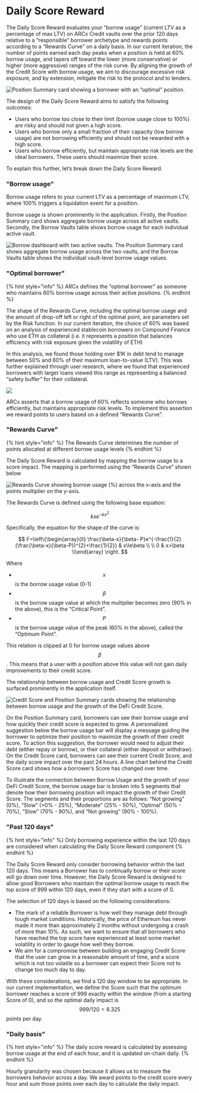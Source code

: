 # Daily Score Reward

The Daily Score Reward evaluates your “borrow usage” (current LTV as a percentage of max LTV) on ARCx Credit vaults over the prior 120 days relative to a “responsible” borrower archetype and rewards points according to a “Rewards Curve” on a daily basis. In our current iteration, the number of points earned each day peaks when a position is held at 60% borrow usage, and tapers off toward the lower (more conservative) or higher (more aggressive) ranges of the risk curve. By aligning the growth of the Credit Score with borrow usage, we aim to discourage excessive risk exposure, and by extension, mitigate the risk to the protocol and to lenders.

![Position Summary card showing a borrower with an “optimal” position.](<../../.gitbook/assets/Position Summary Card.png>)

The design of the Daily Score Reward aims to satisfy the following outcomes:

* Users who borrow too close to their limit (borrow usage close to 100%) are risky and should not given a high score.
* Users who borrow only a small fraction of their capacity (low borrow usage) are not borrowing efficiently and should not be rewarded with a high score.
* Users who borrow efficiently, but maintain appropriate risk levels are the ideal borrowers. These users should maximize their score.

To explain this further, let’s break down the Daily Score Reward.

### **"Borrow usage"**

Borrow usage refers to your current LTV as a percentage of maximum LTV, where 100% triggers a liquidation event for a position.

Borrow usage is shown prominently in the application. Firstly, the Position Summary card shows aggregate borrow usage across all active vaults. Secondly, the Borrow Vaults table shows borrow usage for each individual active vault.

![Borrow dashboard with two active vaults. The Position Summary card shows aggregate borrow usage across the two vaults, and the Borrow Vaults table shows the individual vault-level borrow usage values.](../../.gitbook/assets/Dashboard.png)

### **"Optimal borrower"**

{% hint style="info" %}
ARCx defines the “optimal borrower” as someone who maintains 60% borrow usage across their active positions.
{% endhint %}

The shape of the Rewards Curve, including the optimal borrow usage and the amount of drop-off left or right of the optimal point, are parameters set by the Risk function. In our current iteration, the choice of 60% was based on an analysis of experienced stablecoin borrowers on Compound Finance who use ETH as collateral (i.e. it represents a position that balances efficiency with risk exposure given the volatility of ETH)

In this analysis, we found those holding over $1K in debt tend to manage between 50% and 60% of their maximum loan-to-value (LTV). This was further explained through user research, where we found that experienced borrowers with larger loans viewed this range as representing a balanced “safety buffer” for their collateral.

![](<../../.gitbook/assets/Untitled (1).png>)

ARCx asserts that a borrow usage of 60% reflects someone who borrows efficiently, but maintains appropriate risk levels. To implement this assertion we reward points to users based on a defined “Rewards Curve”.

### **"Rewards Curve"**

{% hint style="info" %}
The Rewards Curve determines the number of points allocated at different borrow usage levels
{% endhint %}

The Daily Score Reward is calculated by mapping the borrow usage to a score impact. The mapping is performed using the “Rewards Curve” shown below

![Rewards Curve showing borrow usage (%) across the x-axis and the points multiplier on the y-axis. ](<../../.gitbook/assets/Borrow usage multiplier.png>)

The Rewards Curve is defined using the following base equation:

$$
kxe^{-kx^2}
$$

Specifically, the equation for the shape of the curve is:

$$
F=\left\{\begin{array}{ll}      \frac{\beta-x}{\beta- P}e^{-\frac{1}{2}(\frac{\beta-x}{\beta-P})^{2}+\frac{1}{2}}  & x\le\beta \\   
\\   0 & x>\beta \\\end{array} \right.
$$

Where

* $$x$$ is the borrow usage value (0-1)
* $$\beta$$ is the borrow usage value at which the multiplier becomes zero (90% in the above), this is the “Critical Point”.
* $$P$$ is the borrow usage value of the peak (60% in the above), called the “Optimum Point”.

This relation is clipped at 0 for borrow usage values above $$\beta$$. This means that a user with a position above this value will not gain daily improvements to their credit score.

The relationship between borrow usage and Credit Score growth is surfaced prominently in the application itself.

![Credit Score and Position Summary cards showing the relationship between borrow usage and the growth of the DeFi Credit Score.](<../../.gitbook/assets/Score + Summary.png>)

On the Position Summary card, borrowers can see their borrow usage and how quickly their credit score is expected to grow. A personalized suggestion below the borrow usage bar will display a message guiding the borrower to optimize their position to maximize the growth of their credit score. To action this suggestion, the borrower would need to adjust their debt (either repay or borrow), or their collateral (either deposit or withdraw). On the Credit Score card, borrowers can see their current Credit Score, and the daily score impact over the past 24 hours. A line chart behind the Credit Score card shows how a borrower’s Score has changed over time.

To illustrate the connection between Borrow Usage and the growth of your DeFi Credit Score, the borrow usage bar is broken into 5 segments that denote how their borrowing position will impact the growth of their Credit Score. The segments and their proportions are as follows: “Not growing” (0%), “Slow” (>0% - 25%), “Moderate” (25% - 50%), “Optimal” (50% - 70%), “Slow” (70% - 90%), and “Not growing” (90% - 100%).

### **"Past 120 days"**

{% hint style="info" %}
Only borrowing experience within the last 120 days are considered when calculating the Daily Score Reward component
{% endhint %}

The Daily Score Reward only consider borrowing behavior within the last 120 days. This means a Borrower has to continually borrow or their score will go down over time. However, the Daily Score Reward is designed to allow good Borrowers who maintain the optimal borrow usage to reach the top score of 999 within 120 days, even if they start with a score of 0.

The selection of 120 days is based on the following considerations:

* The mark of a reliable Borrower is how well they manage debt through tough market conditions. Historically, the price of Ethereum has never made it more than approximately 2 months without undergoing a crash of more than 10%. As such, we want to ensure that all borrowers who have reached the top score have experienced at least some market volatility in order to gauge how well they borrow.
* We aim for a compromise between building an engaging Credit Score that the user can grow in a reasonable amount of time, and a score which is not too volatile so a borrower can expect their Score not to change too much day to day.

With these considerations, we find a 120 day window to be appropriate. In our current implementation, we define the Score such that the optimum borrower reaches a score of 999 exactly within the window (from a starting Score of 0), and so the optimal daily impact is $$999/120=8.325$$ points per day.

### **"Daily basis"**

{% hint style="info" %}
The daily score reward is calculated by assessing borrow usage at the end of each hour, and it is updated on-chain daily.
{% endhint %}

Hourly granularity was chosen because it allows us to measure the borrowers behavior across a day. We award points to the credit score every hour and sum those points over each day to calculate the daily impact.

